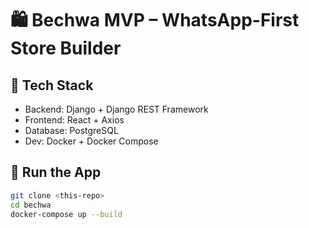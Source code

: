 # 🛍️ Bechwa MVP – WhatsApp-First Store Builder

## 🔧 Tech Stack
- Backend: Django + Django REST Framework
- Frontend: React + Axios
- Database: PostgreSQL
- Dev: Docker + Docker Compose

## 🚀 Run the App

```bash
git clone <this-repo>
cd bechwa
docker-compose up --build

